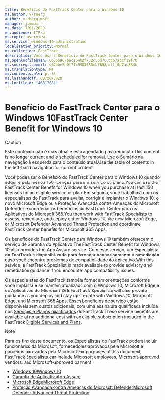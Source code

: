 ```yaml
---
title: Benefício do FastTrack Center para o Windows 10
ms.author: v-rberg
author: v-rberg-msft
manager: jimmuir
ms.date: 7/01/2020
ms.audience: ITPro
ms.topic: overview
ms.service: windows-10-administration
localization_priority: Normal
ms.collection: FastTrack
description: Você usa o Benefício do FastTrack Center para o Windows 10 quando adquire *pelo menos* 150 licenças para um serviço ou plano.
ms.openlocfilehash: 6616b967bac16402f732c56d763dc67accf19f70
ms.sourcegitcommit: d67bbe7e9f71c9983280cb3858a4fff0d7ac884b
ms.translationtype: MT
ms.contentlocale: pt-BR
ms.lasthandoff: 08/20/2020
ms.locfileid: "46817660"
---
```

# <a name="fasttrack-center-benefit-for-windows-10"></a><span data-ttu-id="97f20-103">Benefício do FastTrack Center para o Windows 10</span><span class="sxs-lookup"><span data-stu-id="97f20-103">FastTrack Center Benefit for Windows 10</span></span>

> [!CAUTION]
> <span data-ttu-id="97f20-104">Este conteúdo não é mais atual e está agendado para remoção.</span><span class="sxs-lookup"><span data-stu-id="97f20-104">This content is no longer current and is scheduled for removal.</span></span> <span data-ttu-id="97f20-105">Use o Sumário na navegação à esquerda para o conteúdo atual.</span><span class="sxs-lookup"><span data-stu-id="97f20-105">Use the table of contents in the left-hand navigation for current content.</span></span>

<span data-ttu-id="97f20-106">Você pode usar o Benefício do FastTrack Center para o Windows 10 quando adquire pelo menos 150 licenças para um serviço ou plano.</span><span class="sxs-lookup"><span data-stu-id="97f20-106">You can use the FastTrack Center Benefit for Windows 10 when you purchase at least 150 licenses for an eligible service or plan.</span></span> <span data-ttu-id="97f20-107">Em seguida, você trabalhará com os especialistas do FastTrack para avaliar, corrigir e implantar o Windows 10, o novo Microsoft Edge ou a Proteção Avançada contra Ameaças do Microsoft Defender e coordenar os benefícios do FastTrack Center para os Aplicativos do Microsoft 365.</span><span class="sxs-lookup"><span data-stu-id="97f20-107">You then work with FastTrack Specialists to assess, remediate, and deploy either Windows 10, the new Microsoft Edge, or Microsoft Defender Advanced Thread Protection and coordinate FastTrack Center benefits for Microsoft 365 Apps.</span></span> 

<span data-ttu-id="97f20-108">Os benefícios do FastTrack Center para Windows 10 também oferecem o serviço de Garantia do Aplicativo.</span><span class="sxs-lookup"><span data-stu-id="97f20-108">The FastTrack Center Benefit for Windows 10 also provides the App Assure service.</span></span> <span data-ttu-id="97f20-109">Com este serviço, um Especialista do FastTrack é disponibilizado para fornecer aconselhamento e remediação caso você encontre problemas de compatibilidade do aplicativo.</span><span class="sxs-lookup"><span data-stu-id="97f20-109">With this service, a FastTrack Specialist is made available to provide advisory and remediation guidance if you encounter app compatibility issues.</span></span> 

<span data-ttu-id="97f20-110">Os especialistas do FastTrack também fornecem orientações conforme você implanta e se mantém atualizado com o Windows 10, Microsoft Edge e os Aplicativos do Microsoft 365.</span><span class="sxs-lookup"><span data-stu-id="97f20-110">FastTrack Specialists will also provide guidance as you deploy and stay up-to-date with Windows 10, Microsoft Edge, and Microsoft 365 Apps.</span></span> <span data-ttu-id="97f20-111">Esses benefícios de serviço estão disponíveis sem custos adicionais, com uma assinatura qualificada incluída nos [Serviços e Planos qualificados](M365-eligible-services-and-plans.md) do FastTrack.</span><span class="sxs-lookup"><span data-stu-id="97f20-111">These service benefits are available at no additional cost with an eligible subscription included in the FastTrack [Eligible Services and Plans](M365-eligible-services-and-plans.md).</span></span>
  
> [!NOTE]
> <span data-ttu-id="97f20-112">Para os fins deste documento, os Especialistas do FastTrack podem incluir funcionários da Microsoft, fornecedores aprovados pela Microsoft e parceiros aprovados pela Microsoft.</span><span class="sxs-lookup"><span data-stu-id="97f20-112">For purposes of this document, FastTrack Specialists can include Microsoft employees, Microsoft-approved vendors, and Microsoft-approved partners.</span></span> 
    
- [<span data-ttu-id="97f20-113">Windows 10</span><span class="sxs-lookup"><span data-stu-id="97f20-113">Windows 10</span></span>](Win-10-windows-10.md)
- [<span data-ttu-id="97f20-114">Garantia de Aplicativo</span><span class="sxs-lookup"><span data-stu-id="97f20-114">App Assure</span></span>](Win-10-app-assure.md)
- [<span data-ttu-id="97f20-115">Microsoft Edge</span><span class="sxs-lookup"><span data-stu-id="97f20-115">Microsoft Edge</span></span>](Win-10-microsoft-edge.md)
- [<span data-ttu-id="97f20-116">Proteção Avançada contra Ameaças do Microsoft Defender</span><span class="sxs-lookup"><span data-stu-id="97f20-116">Microsoft Defender Advanced Threat Protection</span></span>](Win-10-microsoft-defender-atp.md)

